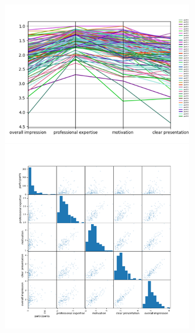 ![Image](https://github.com/mfbatra/IDV-UPB/blob/master/assignment-4/parallel-coordinates.png)
![Image](https://github.com/mfbatra/IDV-UPB/blob/master/assignment-4/scatter-matrix.png)

